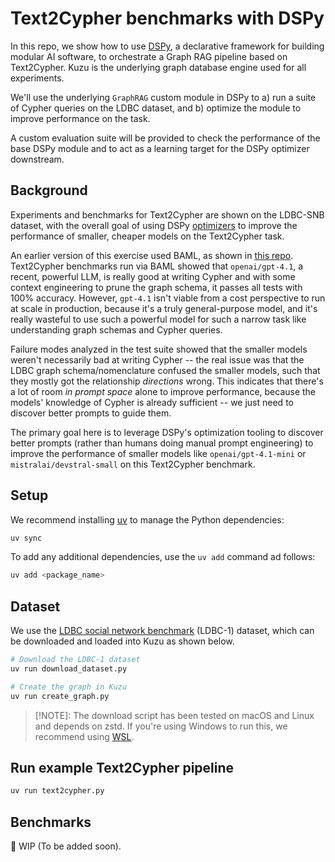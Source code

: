 # Text2Cypher benchmarks with DSPy

In this repo, we show how to use [DSPy](https://dspy.ai/), a declarative framework for building modular AI software, to
orchestrate a Graph RAG pipeline based on Text2Cypher. Kuzu is the underlying graph database engine used
for all experiments.

We'll use the underlying `GraphRAG` custom module in DSPy to a) run a suite of Cypher queries on the
LDBC dataset, and b) optimize the module to improve performance on the task.

A custom evaluation suite will be provided to check the performance of the base DSPy module and to
act as a learning target for the DSPy optimizer downstream.

## Background

Experiments and benchmarks for Text2Cypher
are shown on the LDBC-SNB dataset, with the overall goal of using DSPy [optimizers](https://dspy.ai/learn/optimization/overview/)
to improve the performance of smaller, cheaper models on the Text2Cypher task.

An earlier version of this exercise used BAML, as shown in [this repo](https://github.com/kuzudb/text2cypher).
Text2Cypher benchmarks run via BAML showed that `openai/gpt-4.1`, a recent, powerful LLM, is really good at
writing Cypher and with some context engineering to prune the graph schema, it passes all tests with 100% accuracy.
However, `gpt-4.1` isn't viable from a cost perspective to run at scale in production, because it's a truly
general-purpose model, and it's really wasteful to use such a powerful model for such a narrow task like
understanding graph schemas and Cypher queries.

Failure modes analyzed in the test suite showed that the smaller models weren't necessarily bad at writing Cypher --
the real issue was that the LDBC graph schema/nomenclature confused the smaller models, such that they mostly
got the relationship *directions* wrong. This indicates that there's a lot of room *in prompt space* alone
to improve performance, because the models' knowledge of Cypher is already sufficient -- we just need to discover
better prompts to guide them.

The primary goal here is to leverage DSPy's optimization tooling
to discover better prompts (rather than humans doing manual prompt engineering) to improve the performance
of smaller models like `openai/gpt-4.1-mini` or `mistralai/devstral-small` on this Text2Cypher benchmark.

## Setup

We recommend installing [uv](https://docs.astral.sh/uv/getting-started/installation/) to manage the
Python dependencies:

```bash
uv sync
```

To add any additional dependencies, use the `uv add` command ad follows:

```bash
uv add <package_name>
```

## Dataset

We use the [LDBC social network benchmark](https://ldbcouncil.org/benchmarks/snb/) (LDBC-1) dataset,
which can be downloaded and loaded into Kuzu as shown below.

```bash
# Download the LDBC-1 dataset
uv run download_dataset.py

# Create the graph in Kuzu
uv run create_graph.py
```

> [!NOTE]: The download script has been tested on macOS and Linux and depends on zstd. If
> you're using Windows to run this, we recommend using [WSL](https://github.com/microsoft/WSL).

## Run example Text2Cypher pipeline

```bash
uv run text2cypher.py
```

## Benchmarks

🚧 WIP (To be added soon).
